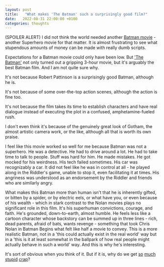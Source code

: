 ```yaml
---
layout: post
title:   "What makes 'The Batman' such a surprisingly good film?"
date:   2022-08-31 22:00:00 +0100
categories: thoughts
---
```


(SPOILER ALERT)
I did not think the world needed another [Batman movie](https://www.imdb.com/title/tt1877830/?ref_=nv_sr_srsg_0) - another Superhero movie for that matter. It is almost frustrating to see what stupendous amounts of money can be made with really dumb scripts. 

Expectations for a Batman movie could only have been low. But ['The Batman'](https://www.imdb.com/title/tt1877830/?ref_=nv_sr_srsg_0) not only turned out a gripping 3-hour movie, but it's arguably the best Batman film. And I am not quite sure why.

It's not because Robert Pattinson is a surprisingly good Batman, although he is.

It's not because of some over-the-top action scenes, although the action is fine too.

It's not because the film takes its time to establish characters and have real dialogue instead of executing the plot in a confused, amphetamine-fueled rush. 

I don't even think it's because of the genuinely great look of Gotham, the almost artistic camera work, or the like, although all that is worth its own praise.

I feel like this movie worked so well for me because Batman was not a superhero. He was a detective. He had to drive around a lot. He had to take time to talk to people. Stuff was hard for him. He made mistakes. He got mocked for his weirdness. His tech failed sometimes. His car was recognizably a car. It did not feel like he was in control at all - he played along in the Riddler's game, unable to stop it, even facilitating it at times. His angriness was understood as an endorsement by the Riddler and friends who are similarly angry. 

What makes this Batman more than human isn't that he is inherently gifted, or bitten by a spider, or by electric eels, or what have you, or even because of his wealth - which in stark contrast to the Nolan movies plays no significant role in this film. It's his superhuman convictions, courage, and faith. He's grounded, down-to-earth, almost humble. He feels less like a cartoon character whose backstory can be summed up in three lines - rich, dead parents, afraid of bats, wants revenge - something that took Chris Nolan in Batman Begins what felt like half a movie to convey. This is a more realistic Batman, not in a 'this could actually exist in the real world' way but in a 'this is it at least somewhat in the ballpark of how real people might actually behave in such a world' way. And this is why he's interesting.

It's sort of obvious when you think of it. But if it is, why do we get [so](https://www.imdb.com/title/tt10872600/?ref_=nv_sr_srsg_4) [much](https://www.imdb.com/title/tt9419884/?ref_=tt_sims_tt_i_1) [stupid](https://www.imdb.com/title/tt0974015/?ref_=fn_al_tt_1) [crap](https://www.imdb.com/title/tt2975590/?ref_=hm_tpks_tt_t_2_pd_tp1_pbr_ic)? 




